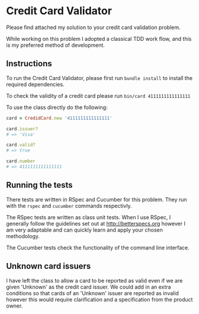 # Credit Card Validator

Please find attached my solution to your credit card validation problem.

While working on this problem I adopted a classical TDD work flow, and this is my preferred method of development.

## Instructions

To run the Credit Card Validator, please first run ```bundle install``` to install the required dependencies.

To check the validity of a credit card please run ```bin/card 4111111111111111```

To use the class directly do the following:

```ruby
card = CredidCard.new '4111111111111111'

card.issuer?
# => 'Visa'

card.valid?
# => true

card.number
# => 4111111111111111
```

## Running the tests

There tests are written in RSpec and Cucumber for this problem. They run with the ```rspec``` and ```cucumber``` commands respectivly. 

The RSpec tests are written as class unit tests. When I use RSpec, I generally follow the guidelines set out at http://betterspecs.org however I am very adaptable and can quickly learn and apply your chosen methodology.

The Cucumber tests check the functionality of the command line interface. 

## Unknown card issuers

I have left the class to allow a card to be reported as valid even if we are given 'Unknown' as the credit card issuer. We could add in an extra conditions so that cards of an 'Unknown' issuer are reported as invalid however this would require clarification and a specification from the product owner.